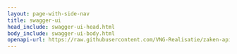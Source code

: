 ```yaml
---
layout: page-with-side-nav
title: swagger-ui
head_include: swagger-ui-head.html
body_include: swagger-ui-body.html
openapi-url: https://raw.githubusercontent.com/VNG-Realisatie/zaken-api/1.3.0/src/openapi.yaml
---
```


<div id="swagger-ui"></div>
